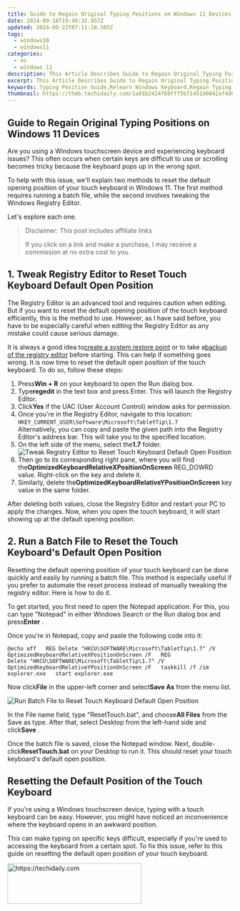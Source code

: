 ```yaml
---
title: Guide to Regain Original Typing Positions on Windows 11 Devices
date: 2024-09-16T19:49:32.957Z
updated: 2024-09-22T07:11:18.505Z
tags:
  - windows10
  - windows11
categories:
  - os
  - windows 11
description: This Article Describes Guide to Regain Original Typing Positions on Windows 11 Devices
excerpt: This Article Describes Guide to Regain Original Typing Positions on Windows 11 Devices
keywords: Typing Position Guide,Relearn Windows Keyboard,Regain Typing Posture,Correcting Mouse Positions,Ergonomic Keyboard Tips,Windows 11 Typing Fixes,Improve Typing Comfort
thumbnail: https://thmb.techidaily.com/1a81b2424f69fff5b71451b0842af4d68db51d14412d2b2601a20abb71c4f63f.jpg
---
```


## Guide to Regain Original Typing Positions on Windows 11 Devices

 Are you using a Windows touchscreen device and experiencing keyboard issues? This often occurs when certain keys are difficult to use or scrolling becomes tricky because the keyboard pops up in the wrong spot.

 To help with this issue, we'll explain two methods to reset the default opening position of your touch keyboard in Windows 11\. The first method requires running a batch file, while the second involves tweaking the Windows Registry Editor.

Let's explore each one.

>  Disclaimer: This post includes affiliate links
>
>  If you click on a link and make a purchase, I may receive a commission at no extra cost to you.
>

## 1\. Tweak Registry Editor to Reset Touch Keyboard Default Open Position

 The Registry Editor is an advanced tool and requires caution when editing. But if you want to reset the default opening position of the touch keyboard efficiently, this is the method to use. However, as I have said before, you have to be especially careful when editing the Registry Editor as any mistake could cause serious damage.

 It is always a good idea to[create a system restore point](https://www.makeuseof.com/use-system-restore-windows/) or to take a[backup of the registry editor](https://www.makeuseof.com/tag/backup-restore-windows-registry/) before starting. This can help if something goes wrong. It is now time to reset the default open position of the touch keyboard. To do so, follow these steps:

1. Press**Win + R** on your keyboard to open the Run dialog box.
2. Type**regedit** in the text box and press Enter. This will launch the Registry Editor.
3. Click**Yes** if the UAC (User Account Control) window asks for permission.
4. Once you're in the Registry Editor, navigate to this location:  
`HKEY_CURRENT_USER\Software\Microsoft\TabletTip\1.7`  
 Alternatively, you can copy and paste the given path into the Registry Editor's address bar. This will take you to the specified location.
5. On the left side of the menu, select the**1.7** folder.  
![Tweak Registry Editor to Reset Touch Keyboard Default Open Position](https://static1.makeuseofimages.com/wordpress/wp-content/uploads/2023/05/tweak-registry-editor-to-reset-touch-keyboard-default-open-position.jpg)
6. Then go to its corresponding right pane, where you will find the**OptimizedKeyboardRelativeXPositionOnScreen** REG\_DOWRD value. Right-click on the key and delete it.
7. Similarly, delete the**OptimizedKeyboardRelativeYPositionOnScreen** key value in the same folder.

 After deleting both values, close the Registry Editor and restart your PC to apply the changes. Now, when you open the touch keyboard, it will start showing up at the default opening position.

## 2\. Run a Batch File to Reset the Touch Keyboard's Default Open Position

 Resetting the default opening position of your touch keyboard can be done quickly and easily by running a batch file. This method is especially useful if you prefer to automate the reset process instead of manually tweaking the registry editor. Here is how to do it.

 To get started, you first need to open the Notepad application. For this, you can type "Notepad" in either Windows Search or the Run dialog box and press**Enter** .

 Once you're in Notepad, copy and paste the following code into it:

`@echo off  
REG Delete "HKCU\SOFTWARE\Microsoft\TabletTip\1.7" /V OptimizedKeyboardRelativeXPositionOnScreen /F  
REG Delete "HKCU\SOFTWARE\Microsoft\TabletTip\1.7" /V OptimizedKeyboardRelativeYPositionOnScreen /F  
taskkill /f /im explorer.exe  
start explorer.exe`

 Now click**File** in the upper-left corner and select**Save As** from the menu list.

![Run Batch File to Reset Touch Keyboard Default Open Position](https://static1.makeuseofimages.com/wordpress/wp-content/uploads/2023/05/run-batch-file-to-reset-touch-keyboard-default-open-position.jpg)

 In the File name field, type "ResetTouch.bat", and choose**All Files** from the Save as type. After that, select Desktop from the left-hand side and click**Save** .

 Once the batch file is saved, close the Notepad window. Next, double-click**ResetTouch.bat** on your Desktop to run it. This should reset your touch keyboard's default open position.

## Resetting the Default Position of the Touch Keyboard

 If you're using a Windows touchscreen device, typing with a touch keyboard can be easy. However, you might have noticed an inconvenience where the keyboard opens in an awkward position.

 This can make typing on specific keys difficult, especially if you're used to accessing the keyboard from a certain spot. To fix this issue, refer to this guide on resetting the default open position of your touch keyboard.

<ins class="adsbygoogle"
     style="display:block"
     data-ad-format="autorelaxed"
     data-ad-client="ca-pub-7571918770474297"
     data-ad-slot="1223367746"></ins>

<ins class="adsbygoogle"
     style="display:block"
     data-ad-client="ca-pub-7571918770474297"
     data-ad-slot="8358498916"
     data-ad-format="auto"
     data-full-width-responsive="true"></ins>



<!-- affiliate ads begin -->
<a href="https://aligracehair.sjv.io/c/5597632/1972665/19272" target="_top" id="1972665">
  <img src="//a.impactradius-go.com/display-ad/19272-1972665" border="0" alt="https://techidaily.com" width="300" height="90"/>
</a>
<img height="0" width="0" src="https://aligracehair.sjv.io/i/5597632/1972665/19272" style="position:absolute;visibility:hidden;" border="0" />
<!-- affiliate ads end -->

